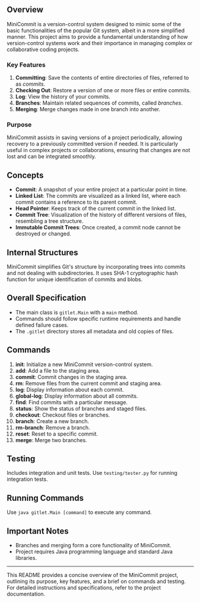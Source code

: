 ## Overview

MiniCommit is a version-control system designed to mimic some of the basic functionalities of the popular Git system, albeit in a more simplified manner. This project aims to provide a fundamental understanding of how version-control systems work and their importance in managing complex or collaborative coding projects.

### Key Features

1. **Committing**: Save the contents of entire directories of files, referred to as *commits*.
2. **Checking Out**: Restore a version of one or more files or entire commits.
3. **Log**: View the history of your commits.
4. **Branches**: Maintain related sequences of commits, called *branches*.
5. **Merging**: Merge changes made in one branch into another.

### Purpose

MiniCommit assists in saving versions of a project periodically, allowing recovery to a previously committed version if needed. It is particularly useful in complex projects or collaborations, ensuring that changes are not lost and can be integrated smoothly.

## Concepts

- **Commit**: A snapshot of your entire project at a particular point in time.
- **Linked List**: The commits are visualized as a linked list, where each commit contains a reference to its parent commit.
- **Head Pointer**: Keeps track of the current commit in the linked list.
- **Commit Tree**: Visualization of the history of different versions of files, resembling a tree structure.
- **Immutable Commit Trees**: Once created, a commit node cannot be destroyed or changed.

## Internal Structures

MiniCommit simplifies Git's structure by incorporating trees into commits and not dealing with subdirectories. It uses SHA-1 cryptographic hash function for unique identification of commits and blobs.

## Overall Specification

- The main class is `gitlet.Main` with a `main` method.
- Commands should follow specific runtime requirements and handle defined failure cases.
- The `.gitlet` directory stores all metadata and old copies of files.

## Commands

1. **init**: Initialize a new MiniCommit version-control system.
2. **add**: Add a file to the staging area.
3. **commit**: Commit changes in the staging area.
4. **rm**: Remove files from the current commit and staging area.
5. **log**: Display information about each commit.
6. **global-log**: Display information about all commits.
7. **find**: Find commits with a particular message.
8. **status**: Show the status of branches and staged files.
9. **checkout**: Checkout files or branches.
10. **branch**: Create a new branch.
11. **rm-branch**: Remove a branch.
12. **reset**: Reset to a specific commit.
13. **merge**: Merge two branches.

## Testing

Includes integration and unit tests. Use `testing/tester.py` for running integration tests.

## Running Commands

Use `java gitlet.Main [command]` to execute any command.

## Important Notes

- Branches and merging form a core functionality of MiniCommit.
- Project requires Java programming language and standard Java libraries.

---

This README provides a concise overview of the MiniCommit project, outlining its purpose, key features, and a brief on commands and testing. For detailed instructions and specifications, refer to the project documentation.
